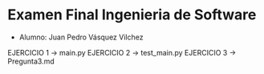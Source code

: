 # Examen Final Ingenieria de Software
- Alumno: Juan Pedro Vásquez Vilchez

EJERCICIO 1 -> main.py
EJERCICIO 2 -> test_main.py
EJERCICIO 3 -> Pregunta3.md
